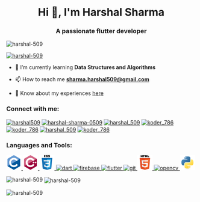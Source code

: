 <h1 align="center">Hi 👋, I'm Harshal Sharma</h1>
<h3 align="center">A passionate flutter developer</h3>

<p align="left"> <img src="https://komarev.com/ghpvc/?username=harshal-509&label=Profile%20views&color=0e75b6&style=flat" alt="harshal-509" /> </p>

<p align="left"> <a href="https://github.com/ryo-ma/github-profile-trophy"><img src="https://github-profile-trophy.vercel.app/?username=harshal-509" alt="harshal-509" /></a> </p>

- 🌱 I’m currently learning **Data Structures and Algorithms**

- 📫 How to reach me **sharma.harshal509@gmail.com**

- 📄 Know about my experiences [here](https://drive.google.com/file/d/1ehIqPAfdrTlGRaIMPxuUyu_9PpjogFRC/view?usp=sharing)

<h3 align="left">Connect with me:</h3>
<p align="left">
<a href="https://dev.to/harshal509" target="blank"><img align="center" src="https://raw.githubusercontent.com/rahuldkjain/github-profile-readme-generator/master/src/images/icons/Social/devto.svg" alt="harshal509" height="30" width="40" /></a>
<a href="https://linkedin.com/in/harshal-sharma-0509" target="blank"><img align="center" src="https://raw.githubusercontent.com/rahuldkjain/github-profile-readme-generator/master/src/images/icons/Social/linked-in-alt.svg" alt="harshal-sharma-0509" height="30" width="40" /></a>
<a href="https://instagram.com/harshal_509" target="blank"><img align="center" src="https://raw.githubusercontent.com/rahuldkjain/github-profile-readme-generator/master/src/images/icons/Social/instagram.svg" alt="harshal_509" height="30" width="40" /></a>
<a href="https://www.codechef.com/users/koder_786" target="blank"><img align="center" src="https://cdn.jsdelivr.net/npm/simple-icons@3.1.0/icons/codechef.svg" alt="koder_786" height="30" width="40" /></a>
<a href="https://www.hackerrank.com/koder_786" target="blank"><img align="center" src="https://raw.githubusercontent.com/rahuldkjain/github-profile-readme-generator/master/src/images/icons/Social/hackerrank.svg" alt="koder_786" height="30" width="40" /></a>
<a href="https://codeforces.com/profile/harshal_509" target="blank"><img align="center" src="https://raw.githubusercontent.com/rahuldkjain/github-profile-readme-generator/master/src/images/icons/Social/codeforces.svg" alt="harshal_509" height="30" width="40" /></a>
<a href="https://www.leetcode.com/koder_786" target="blank"><img align="center" src="https://raw.githubusercontent.com/rahuldkjain/github-profile-readme-generator/master/src/images/icons/Social/leet-code.svg" alt="koder_786" height="30" width="40" /></a>
</p>

<h3 align="left">Languages and Tools:</h3>
<p align="left"> <a href="https://www.cprogramming.com/" target="_blank" rel="noreferrer"> <img src="https://raw.githubusercontent.com/devicons/devicon/master/icons/c/c-original.svg" alt="c" width="40" height="40"/> </a> <a href="https://www.w3schools.com/cpp/" target="_blank" rel="noreferrer"> <img src="https://raw.githubusercontent.com/devicons/devicon/master/icons/cplusplus/cplusplus-original.svg" alt="cplusplus" width="40" height="40"/> </a> <a href="https://www.w3schools.com/css/" target="_blank" rel="noreferrer"> <img src="https://raw.githubusercontent.com/devicons/devicon/master/icons/css3/css3-original-wordmark.svg" alt="css3" width="40" height="40"/> </a> <a href="https://dart.dev" target="_blank" rel="noreferrer"> <img src="https://www.vectorlogo.zone/logos/dartlang/dartlang-icon.svg" alt="dart" width="40" height="40"/> </a> <a href="https://firebase.google.com/" target="_blank" rel="noreferrer"> <img src="https://www.vectorlogo.zone/logos/firebase/firebase-icon.svg" alt="firebase" width="40" height="40"/> </a> <a href="https://flutter.dev" target="_blank" rel="noreferrer"> <img src="https://www.vectorlogo.zone/logos/flutterio/flutterio-icon.svg" alt="flutter" width="40" height="40"/> </a> <a href="https://git-scm.com/" target="_blank" rel="noreferrer"> <img src="https://www.vectorlogo.zone/logos/git-scm/git-scm-icon.svg" alt="git" width="40" height="40"/> </a> <a href="https://www.w3.org/html/" target="_blank" rel="noreferrer"> <img src="https://raw.githubusercontent.com/devicons/devicon/master/icons/html5/html5-original-wordmark.svg" alt="html5" width="40" height="40"/> </a> <a href="https://opencv.org/" target="_blank" rel="noreferrer"> <img src="https://www.vectorlogo.zone/logos/opencv/opencv-icon.svg" alt="opencv" width="40" height="40"/> </a> <a href="https://www.python.org" target="_blank" rel="noreferrer"> <img src="https://raw.githubusercontent.com/devicons/devicon/master/icons/python/python-original.svg" alt="python" width="40" height="40"/> </a> </p>

<p><img align="left" src="https://github-readme-stats.vercel.app/api/top-langs?username=harshal-509&show_icons=true&locale=en&layout=compact" alt="harshal-509" /></p>

<p>&nbsp;<img align="center" src="https://github-readme-stats.vercel.app/api?username=harshal-509&show_icons=true&locale=en" alt="harshal-509" /></p>

<p><img align="center" src="https://github-readme-streak-stats.herokuapp.com/?user=harshal-509&" alt="harshal-509" /></p>
